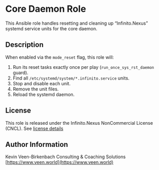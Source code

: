 # Core Daemon Role

This Ansible role handles resetting and cleaning up “Infinito.Nexus” systemd service units for the core daemon.

## Description

When enabled via the `mode_reset` flag, this role will:

1. Run its reset tasks exactly once per play (`run_once_sys_rst_daemon` guard).  
2. Find all `/etc/systemd/system/*.infinito.service` units.  
3. Stop and disable each unit.  
4. Remove the unit files.  
5. Reload the systemd daemon.

## License

This role is released under the Infinito.Nexus NonCommercial License (CNCL).
See [license details](https://s.veen.world/cncl)

## Author Information

Kevin Veen-Birkenbach
Consulting & Coaching Solutions
[https://www.veen.world](https://www.veen.world)